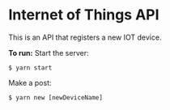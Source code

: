 # Internet of Things API

This is an API that registers a new IOT device.

**To run:**
Start the server:
```
$ yarn start
```
Make a post:
```
$ yarn new [newDeviceName]
```
